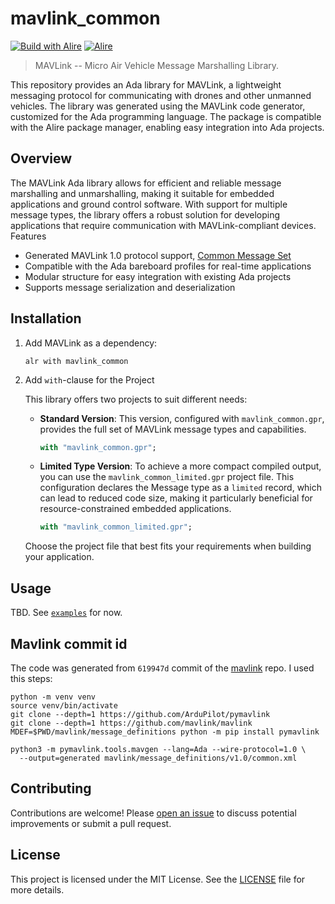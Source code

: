 # mavlink_common

[![Build with Alire](https://github.com/reznikmm/mavlink_common/actions/workflows/alire.yml/badge.svg)](https://github.com/reznikmm/mavlink_common/actions/workflows/alire.yml)
[![Alire](https://img.shields.io/endpoint?url=https://alire.ada.dev/badges/mavlink_common.json)](https://alire.ada.dev/crates/mavlink_common.html)

> MAVLink -- Micro Air Vehicle Message Marshalling Library.

This repository provides an Ada library for MAVLink, a lightweight
messaging protocol for communicating with drones and other unmanned
vehicles. The library was generated using the MAVLink code generator,
customized for the Ada programming language. The package is compatible
with the Alire package manager, enabling easy integration into Ada
projects.

## Overview

The MAVLink Ada library allows for efficient and reliable message
marshalling and unmarshalling, making it suitable for embedded applications
and ground control software. With support for multiple message types,
the library offers a robust solution for developing applications that
require communication with MAVLink-compliant devices. Features

- Generated MAVLink 1.0 protocol support,
  [Common Message Set](https://mavlink.io/en/messages/common.html)
- Compatible with the Ada bareboard profiles for real-time applications
- Modular structure for easy integration with existing Ada projects
- Supports message serialization and deserialization

## Installation

1. Add MAVLink as a dependency:

   ```shell
   alr with mavlink_common
   ```

2. Add `with`-clause for the Project

   This library offers two projects to suit different needs:

   - **Standard Version**: This version, configured with `mavlink_common.gpr`,
     provides the full set of MAVLink message types and capabilities.

     ```gpr
     with "mavlink_common.gpr";
     ```

   - **Limited Type Version**: To achieve a more compact compiled output, you
     can use the `mavlink_common_limited.gpr` project file. This configuration
     declares the Message type as a `limited` record, which can lead
     to reduced code size, making it particularly beneficial for
     resource-constrained embedded applications.

     ```gpr
     with "mavlink_common_limited.gpr";
     ```

   Choose the project file that best fits your requirements when building your
   application.

##  Usage

TBD. See [`examples`](examples/) for now.

## Mavlink commit id

The code was generated from `619947d` commit of
the [mavlink](https://github.com/mavlink/mavlink) repo. I used this steps:

```shell
python -m venv venv
source venv/bin/activate
git clone --depth=1 https://github.com/ArduPilot/pymavlink
git clone --depth=1 https://github.com/mavlink/mavlink
MDEF=$PWD/mavlink/message_definitions python -m pip install pymavlink

python3 -m pymavlink.tools.mavgen --lang=Ada --wire-protocol=1.0 \
  --output=generated mavlink/message_definitions/v1.0/common.xml
```

## Contributing

Contributions are welcome!
Please [open an issue](https://github.com/reznikmm/mavlink_common/issues)
to discuss potential improvements or submit a pull request.

## License

This project is licensed under the MIT License.
See the [LICENSE](LICENSE) file for more details.

